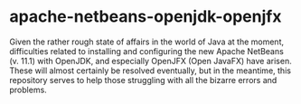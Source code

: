 # apache-netbeans-openjdk-openjfx
Given the rather rough state of affairs in the world of Java at the moment, difficulties 
related to installing and configuring the new Apache NetBeans (v. 11.1) with OpenJDK, 
and especially OpenJFX (Open JavaFX) have arisen.  These will almost certainly be resolved 
eventually, but in the meantime, this repository serves to help those struggling with 
all the bizarre errors and problems.
